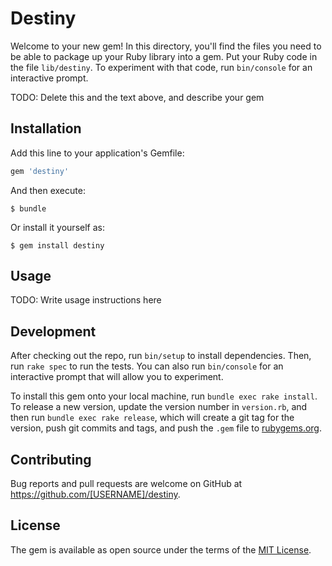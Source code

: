 # Destiny

Welcome to your new gem! In this directory, you'll find the files you need to be able to package up your Ruby library into a gem. Put your Ruby code in the file `lib/destiny`. To experiment with that code, run `bin/console` for an interactive prompt.

TODO: Delete this and the text above, and describe your gem

## Installation

Add this line to your application's Gemfile:

```ruby
gem 'destiny'
```

And then execute:

    $ bundle

Or install it yourself as:

    $ gem install destiny

## Usage

TODO: Write usage instructions here

## Development

After checking out the repo, run `bin/setup` to install dependencies. Then, run `rake spec` to run the tests. You can also run `bin/console` for an interactive prompt that will allow you to experiment.

To install this gem onto your local machine, run `bundle exec rake install`. To release a new version, update the version number in `version.rb`, and then run `bundle exec rake release`, which will create a git tag for the version, push git commits and tags, and push the `.gem` file to [rubygems.org](https://rubygems.org).

## Contributing

Bug reports and pull requests are welcome on GitHub at https://github.com/[USERNAME]/destiny.


## License

The gem is available as open source under the terms of the [MIT License](http://opensource.org/licenses/MIT).

